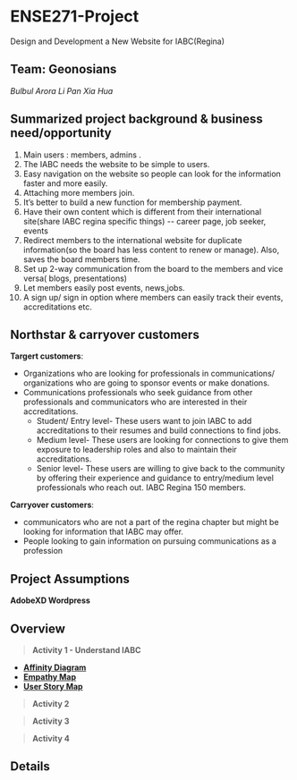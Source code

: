 # ENSE271-Project
Design and Development a New Website for IABC(Regina)

## Team: Geonosians
*Bulbul Arora*    *Li Pan*  *Xia Hua* 

## Summarized project background & business need/opportunity
1. Main users : members, admins . 
2. The IABC needs the website to be simple to users.  
3. Easy navigation on the website so people can look for the information faster and more easily. 
4. Attaching more members join.
5. It’s better to build a new function for membership payment. 
6. Have their own content which is different from their international site(share IABC regina specific things) -- career page, job seeker, events
7. Redirect members to the international website for duplicate information(so the board has less content to renew or manage). Also, saves the board members time.
8. Set up 2-way communication from the board to the members and vice versa( blogs, presentations)
9. Let members easily post events, news,jobs.
10. A sign up/ sign in option where members can easily track their events, accreditations etc.


## Northstar & carryover customers
**Targert customers**: 
* Organizations who are looking for professionals in communications/ organizations who are going to sponsor events or make donations.
* Communications professionals who seek guidance from other professionals and communicators who are interested in their accreditations.
  * Student/ Entry level- These users want to join IABC to add accreditations to their resumes and build connections to find jobs.
  * Medium level- These users are looking for connections to give them exposure to leadership roles and also to maintain their accreditations.
  * Senior level- These users are willing to give back to the community by offering their experience and guidance to entry/medium level professionals who reach out.
IABC Regina 150 members. 

**Carryover customers**: 
* communicators who are not a part of the regina chapter but might be looking for information that IABC may offer.
* People looking to gain information on pursuing communications as a profession


## Project Assumptions
**AdobeXD Wordpress**  


## Overview
> **Activity 1 - Understand IABC**
- [**Affinity Diagram**](https://github.com/panli200/ENSE271-Project/tree/main/Affinity%20Diagram)
- [**Empathy Map**](https://github.com/panli200/ENSE271-Project/tree/main/Empathy%20Map)
- [**User Story Map**](https://github.com/panli200/ENSE271-Project/blob/main/User%20Story%20Map/UserStory.png)
> **Activity 2**

> **Activity 3**

> **Activity 4**

## Details


